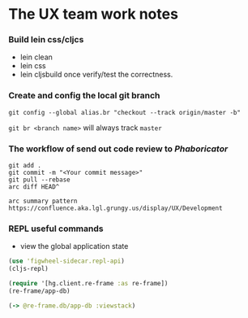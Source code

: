 # The UX team work notes

### Build lein css/cljcs
- lein clean
- lein css
- lein cljsbuild once
verify/test the correctness.

### Create and config the local git branch 
`git config --global alias.br "checkout --track origin/master -b"`

`git br <branch name>` will always track `master`

### The workflow of send out code review to *Phaboricator* 
```git
git add .
git commit -m "<Your commit message>"
git pull --rebase
arc diff HEAD^

arc summary pattern
https://confluence.aka.lgl.grungy.us/display/UX/Development
```

### REPL useful commands
- view the global application state
```clj
(use 'figwheel-sidecar.repl-api)
(cljs-repl)

(require '[hg.client.re-frame :as re-frame])
(re-frame/app-db)

(-> @re-frame.db/app-db :viewstack)
```
